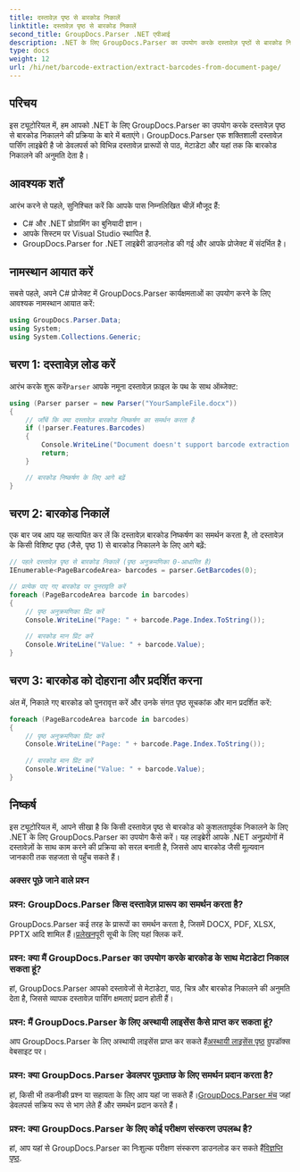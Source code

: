 ```yaml
---
title: दस्तावेज़ पृष्ठ से बारकोड निकालें
linktitle: दस्तावेज़ पृष्ठ से बारकोड निकालें
second_title: GroupDocs.Parser .NET एपीआई
description: .NET के लिए GroupDocs.Parser का उपयोग करके दस्तावेज़ पृष्ठों से बारकोड निकालने का तरीका जानें। यह ट्यूटोरियल बारकोड निष्कर्षण के लिए चरण-दर-चरण मार्गदर्शन प्रदान करता है।
type: docs
weight: 12
url: /hi/net/barcode-extraction/extract-barcodes-from-document-page/
---
```

## परिचय
इस ट्यूटोरियल में, हम आपको .NET के लिए GroupDocs.Parser का उपयोग करके दस्तावेज़ पृष्ठ से बारकोड निकालने की प्रक्रिया के बारे में बताएंगे। GroupDocs.Parser एक शक्तिशाली दस्तावेज़ पार्सिंग लाइब्रेरी है जो डेवलपर्स को विभिन्न दस्तावेज़ प्रारूपों से पाठ, मेटाडेटा और यहां तक कि बारकोड निकालने की अनुमति देता है।
## आवश्यक शर्तें

आरंभ करने से पहले, सुनिश्चित करें कि आपके पास निम्नलिखित चीज़ें मौजूद हैं:
- C# और .NET प्रोग्रामिंग का बुनियादी ज्ञान।
- आपके सिस्टम पर Visual Studio स्थापित है.
- GroupDocs.Parser for .NET लाइब्रेरी डाउनलोड की गई और आपके प्रोजेक्ट में संदर्भित है।
## नामस्थान आयात करें
सबसे पहले, अपने C# प्रोजेक्ट में GroupDocs.Parser कार्यक्षमताओं का उपयोग करने के लिए आवश्यक नामस्थान आयात करें:

```csharp
using GroupDocs.Parser.Data;
using System;
using System.Collections.Generic;
```
## चरण 1: दस्तावेज़ लोड करें

 आरंभ करके शुरू करें`Parser` आपके नमूना दस्तावेज़ फ़ाइल के पथ के साथ ऑब्जेक्ट:

```csharp
using (Parser parser = new Parser("YourSampleFile.docx"))
{
    // जाँचें कि क्या दस्तावेज़ बारकोड निष्कर्षण का समर्थन करता है
    if (!parser.Features.Barcodes)
    {
        Console.WriteLine("Document doesn't support barcode extraction.");
        return;
    }

    // बारकोड निष्कर्षण के लिए आगे बढ़ें
}
```
## चरण 2: बारकोड निकालें

एक बार जब आप यह सत्यापित कर लें कि दस्तावेज़ बारकोड निष्कर्षण का समर्थन करता है, तो दस्तावेज़ के किसी विशिष्ट पृष्ठ (जैसे, पृष्ठ 1) से बारकोड निकालने के लिए आगे बढ़ें:

```csharp
// पहले दस्तावेज़ पृष्ठ से बारकोड निकालें (पृष्ठ अनुक्रमणिका 0-आधारित है)
IEnumerable<PageBarcodeArea> barcodes = parser.GetBarcodes(0);

// प्रत्येक पाए गए बारकोड पर पुनरावृति करें
foreach (PageBarcodeArea barcode in barcodes)
{
    // पृष्ठ अनुक्रमणिका प्रिंट करें
    Console.WriteLine("Page: " + barcode.Page.Index.ToString());
    
    // बारकोड मान प्रिंट करें
    Console.WriteLine("Value: " + barcode.Value);
}
```
## चरण 3: बारकोड को दोहराना और प्रदर्शित करना

अंत में, निकाले गए बारकोड को पुनरावृत्त करें और उनके संगत पृष्ठ सूचकांक और मान प्रदर्शित करें:

```csharp
foreach (PageBarcodeArea barcode in barcodes)
{
    // पृष्ठ अनुक्रमणिका प्रिंट करें
    Console.WriteLine("Page: " + barcode.Page.Index.ToString());
    
    // बारकोड मान प्रिंट करें
    Console.WriteLine("Value: " + barcode.Value);
}
```
## निष्कर्ष

इस ट्यूटोरियल में, आपने सीखा है कि किसी दस्तावेज़ पृष्ठ से बारकोड को कुशलतापूर्वक निकालने के लिए .NET के लिए GroupDocs.Parser का उपयोग कैसे करें। यह लाइब्रेरी आपके .NET अनुप्रयोगों में दस्तावेज़ों के साथ काम करने की प्रक्रिया को सरल बनाती है, जिससे आप बारकोड जैसी मूल्यवान जानकारी तक सहजता से पहुँच सकते हैं।

### अक्सर पूछे जाने वाले प्रश्न

### प्रश्न: GroupDocs.Parser किस दस्तावेज़ प्रारूप का समर्थन करता है?
 GroupDocs.Parser कई तरह के प्रारूपों का समर्थन करता है, जिसमें DOCX, PDF, XLSX, PPTX आदि शामिल हैं।[प्रलेखन](https://reference.groupdocs.com/parser/net/)पूरी सूची के लिए यहां क्लिक करें.

### प्रश्न: क्या मैं GroupDocs.Parser का उपयोग करके बारकोड के साथ मेटाडेटा निकाल सकता हूं?
हां, GroupDocs.Parser आपको दस्तावेजों से मेटाडेटा, पाठ, चित्र और बारकोड निकालने की अनुमति देता है, जिससे व्यापक दस्तावेज़ पार्सिंग क्षमताएं प्रदान होती हैं।

### प्रश्न: मैं GroupDocs.Parser के लिए अस्थायी लाइसेंस कैसे प्राप्त कर सकता हूं?
 आप GroupDocs.Parser के लिए अस्थायी लाइसेंस प्राप्त कर सकते हैं[अस्थायी लाइसेंस पृष्ठ](https://purchase.groupdocs.com/temporary-license/) ग्रुपडॉक्स वेबसाइट पर।

### प्रश्न: क्या GroupDocs.Parser डेवलपर पूछताछ के लिए समर्थन प्रदान करता है?
 हां, किसी भी तकनीकी प्रश्न या सहायता के लिए आप यहां जा सकते हैं।[GroupDocs.Parser मंच](https://forum.groupdocs.com/c/parser/17) जहां डेवलपर्स सक्रिय रूप से भाग लेते हैं और समर्थन प्रदान करते हैं।

### प्रश्न: क्या GroupDocs.Parser के लिए कोई परीक्षण संस्करण उपलब्ध है?
 हां, आप यहां से GroupDocs.Parser का निःशुल्क परीक्षण संस्करण डाउनलोड कर सकते हैं[विज्ञप्ति पृष्ठ](https://releases.groupdocs.com/).